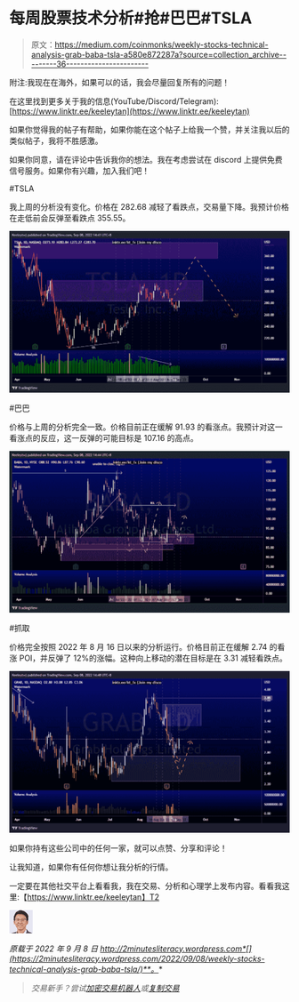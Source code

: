 # 每周股票技术分析#抢#巴巴#TSLA

> 原文：<https://medium.com/coinmonks/weekly-stocks-technical-analysis-grab-baba-tsla-a580e872287a?source=collection_archive---------36----------------------->

附注:我现在在海外，如果可以的话，我会尽量回复所有的问题！

在这里找到更多关于我的信息(YouTube/Discord/Telegram):[https://www.linktr.ee/keeleytan](https://www.linktr.ee/keeleytan)

如果你觉得我的帖子有帮助，如果你能在这个帖子上给我一个赞，并关注我以后的类似帖子，我将不胜感激。

如果你同意，请在评论中告诉我你的想法。我在考虑尝试在 discord 上提供免费信号服务。如果你有兴趣，加入我们吧！

#TSLA

我上周的分析没有变化。价格在 282.68 减轻了看跌点，交易量下降。我预计价格在走低前会反弹至看跌点 355.55。

![](img/95723c3bc7514a7cd05fec77655fe12c.png)

#巴巴

价格与上周的分析完全一致。价格目前正在缓解 91.93 的看涨点。我预计对这一看涨点的反应，这一反弹的可能目标是 107.16 的高点。

![](img/f9ed63e2b03db5ef50ce46ec79909d64.png)

#抓取

价格完全按照 2022 年 8 月 16 日以来的分析运行。价格目前正在缓解 2.74 的看涨 POI，并反弹了 12%的涨幅。这种向上移动的潜在目标是在 3.31 减轻看跌点。

![](img/90df06041f0ed306bc9b300f2274938a.png)

如果你持有这些公司中的任何一家，就可以点赞、分享和评论！

让我知道，如果你有任何你想让我分析的行情。

一定要在其他社交平台上看看我，我在交易、分析和心理学上发布内容。看看我这里:【https://www.linktr.ee/keeleytan】T2

![](img/85be051f03aad7c8805c922265f5cd8d.png)

*原载于 2022 年 9 月 8 日 http://2minutesliteracy.wordpress.com*[](https://2minutesliteracy.wordpress.com/2022/09/08/weekly-stocks-technical-analysis-grab-baba-tsla/)**。**

> *交易新手？尝试[加密交易机器人](/coinmonks/crypto-trading-bot-c2ffce8acb2a)或[复制交易](/coinmonks/top-10-crypto-copy-trading-platforms-for-beginners-d0c37c7d698c)*